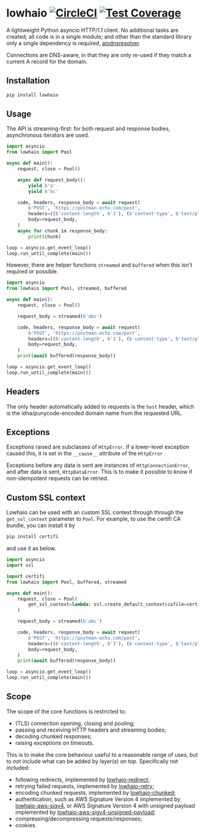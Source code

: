 # lowhaio [![CircleCI](https://circleci.com/gh/michalc/lowhaio.svg?style=svg)](https://circleci.com/gh/michalc/lowhaio) [![Test Coverage](https://api.codeclimate.com/v1/badges/418d72f1de909bff27b6/test_coverage)](https://codeclimate.com/github/michalc/lowhaio/test_coverage)

A lightweight Python asyncio HTTP/1.1 client. No additional tasks are created; all code is in a single module; and other than the standard library only a single dependency is required, [aiodnsresolver](https://github.com/michalc/aiodnsresolver).

Connections are DNS-aware, in that they are only re-used if they match a current A record for the domain.


## Installation

```bash
pip install lowhaio
```


## Usage

The API is streaming-first: for both request and response bodies, asynchronous iterators are used.

```python
import asyncio
from lowhaio import Pool

async def main():
    request, close = Pool()

    async def request_body():
        yield b'a'
        yield b'bc'

    code, headers, response_body = await request(
        b'POST', 'https://postman-echo.com/post',
        headers=((b'content-length', b'3'), (b'content-type', b'text/plain'),),
        body=request_body,
    )
    async for chunk in response_body:
        print(chunk)

loop = asyncio.get_event_loop()
loop.run_until_complete(main())
```

However, there are helper functions `streamed` and `buffered` when this isn't required or possible.

```python
import asyncio
from lowhaio import Pool, streamed, buffered

async def main():
    request, close = Pool()

    request_body = streamed(b'abc')

    code, headers, response_body = await request(
        b'POST', 'https://postman-echo.com/post',
        headers=((b'content-length', b'3'), (b'content-type', b'text/plain'),),
        body=request_body,
    )
    print(await buffered(response_body))

loop = asyncio.get_event_loop()
loop.run_until_complete(main())
```


## Headers

The only header automatically added to requests is the `host` header, which is the idna/punycode-encoded domain name from the requested URL.


## Exceptions

Exceptions raised are subclasses of `HttpError`. If a lower-level exception caused this, it is set in the `__cause__` attribute of the `HttpError`

Exceptions before any data is sent are instances of `HttpConnectionError`, and after data is sent, `HttpDataError`. This is to make it possible to know if non-idempotent requests can be retried.


## Custom SSL context

Lowhaio can be used with an custom SSL context through through the `get_ssl_context` parameter to `Pool`. For example, to use the certifi CA bundle, you can install it by

```bash
pip install certifi
```

and use it as below.

```python
import asyncio
import ssl

import certifi
from lowhaio import Pool, buffered, streamed

async def main():
    request, close = Pool(
        get_ssl_context=lambda: ssl.create_default_context(cafile=certifi.where()),
    )

    request_body = streamed(b'abc')

    code, headers, response_body = await request(
        b'POST', 'https://postman-echo.com/post',
        headers=((b'content-length', b'3'), (b'content-type', b'text/plain'),),
        body=request_body,
    )
    print(await buffered(response_body))

loop = asyncio.get_event_loop()
loop.run_until_complete(main())
```


## Scope

The scope of the core functions is restricted to:

- (TLS) connection opening, closing and pooling;
- passing and receiving HTTP headers and streaming bodies;
- decoding chunked responses;
- raising exceptions on timeouts.

This is to make the core behaviour useful to a reasonable range of uses, but to _not_ include what can be added by layer(s) on top. Specifically not included:

- following redirects, implemented by [lowhaio-redirect](https://github.com/michalc/lowhaio-redirect);
- retrying failed requests, implemented by [lowhaio-retry](https://github.com/michalc/lowhaio-retry);
- encoding chunked requests, implemented by [lowhaio-chunked](https://github.com/michalc/lowhaio-chunked);
- authentication, such as AWS Signature Version 4 implemented by [lowhaio-aws-sigv4](https://github.com/michalc/lowhaio-aws-sigv4), or AWS Signature Version 4 with unsigned payload implemented by [lowhaio-aws-sigv4-unsigned-payload](https://github.com/michalc/lowhaio-aws-sigv4-unsigned-payload);
- compressing/decompressing requests/responses;
- cookies.
